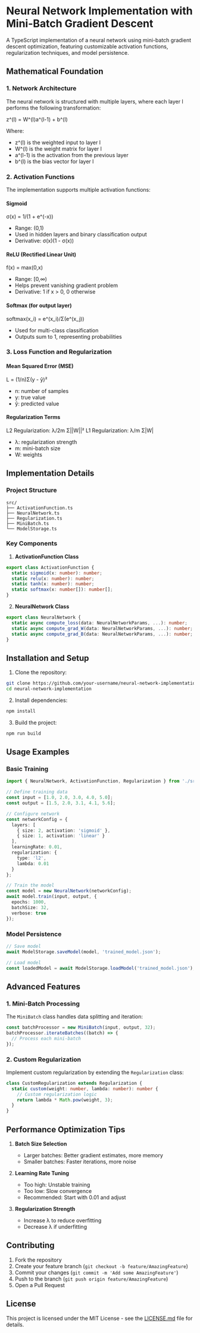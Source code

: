 # Neural Network Implementation with Mini-Batch Gradient Descent

A TypeScript implementation of a neural network using mini-batch gradient descent optimization, featuring customizable activation functions, regularization techniques, and model persistence.

## Mathematical Foundation

### 1. Network Architecture
The neural network is structured with multiple layers, where each layer l performs the following transformation:

z^(l) = W^(l)a^(l-1) + b^(l)

Where:
- z^(l) is the weighted input to layer l
- W^(l) is the weight matrix for layer l
- a^(l-1) is the activation from the previous layer
- b^(l) is the bias vector for layer l

### 2. Activation Functions
The implementation supports multiple activation functions:

#### Sigmoid
σ(x) = 1/(1 + e^(-x))
- Range: (0,1)
- Used in hidden layers and binary classification output
- Derivative: σ(x)(1 - σ(x))

#### ReLU (Rectified Linear Unit)
f(x) = max(0,x)
- Range: [0,∞)
- Helps prevent vanishing gradient problem
- Derivative: 1 if x > 0, 0 otherwise

#### Softmax (for output layer)
softmax(x_i) = e^(x_i)/Σ(e^(x_j))
- Used for multi-class classification
- Outputs sum to 1, representing probabilities

### 3. Loss Function and Regularization

#### Mean Squared Error (MSE)
L = (1/n)Σ(y - ŷ)²
- n: number of samples
- y: true value
- ŷ: predicted value

#### Regularization Terms
L2 Regularization: λ/2m Σ||W||²
L1 Regularization: λ/m Σ|W|
- λ: regularization strength
- m: mini-batch size
- W: weights

## Implementation Details

### Project Structure
```
src/
├── ActivationFunction.ts
├── NeuralNetwork.ts
├── Regularization.ts
├── MiniBatch.ts
└── ModelStorage.ts
```

### Key Components

1. **ActivationFunction Class**
```typescript
export class ActivationFunction {
  static sigmoid(x: number): number;
  static relu(x: number): number;
  static tanh(x: number): number;
  static softmax(x: number[]): number[];
}
```

2. **NeuralNetwork Class**
```typescript
export class NeuralNetwork {
  static async compute_loss(data: NeuralNetworkParams, ...): number;
  static async compute_grad_W(data: NeuralNetworkParams, ...): number;
  static async compute_grad_B(data: NeuralNetworkParams, ...): number;
}
```

## Installation and Setup

1. Clone the repository:
```bash
git clone https://github.com/your-username/neural-network-implementation.git
cd neural-network-implementation
```

2. Install dependencies:
```bash
npm install
```

3. Build the project:
```bash
npm run build
```

## Usage Examples

### Basic Training

```typescript
import { NeuralNetwork, ActivationFunction, Regularization } from './src';

// Define training data
const input = [1.0, 2.0, 3.0, 4.0, 5.0];
const output = [1.5, 2.0, 3.1, 4.1, 5.6];

// Configure network
const networkConfig = {
  layers: [
    { size: 2, activation: 'sigmoid' },
    { size: 1, activation: 'linear' }
  ],
  learningRate: 0.01,
  regularization: {
    type: 'l2',
    lambda: 0.01
  }
};

// Train the model
const model = new NeuralNetwork(networkConfig);
await model.train(input, output, {
  epochs: 1000,
  batchSize: 32,
  verbose: true
});
```

### Model Persistence

```typescript
// Save model
await ModelStorage.saveModel(model, 'trained_model.json');

// Load model
const loadedModel = await ModelStorage.loadModel('trained_model.json');
```

## Advanced Features

### 1. Mini-Batch Processing
The `MiniBatch` class handles data splitting and iteration:

```typescript
const batchProcessor = new MiniBatch(input, output, 32);
batchProcessor.iterateBatches((batch) => {
  // Process each mini-batch
});
```

### 2. Custom Regularization
Implement custom regularization by extending the `Regularization` class:

```typescript
class CustomRegularization extends Regularization {
  static custom(weight: number, lambda: number): number {
    // Custom regularization logic
    return lambda * Math.pow(weight, 3);
  }
}
```

## Performance Optimization Tips

1. **Batch Size Selection**
   - Larger batches: Better gradient estimates, more memory
   - Smaller batches: Faster iterations, more noise

2. **Learning Rate Tuning**
   - Too high: Unstable training
   - Too low: Slow convergence
   - Recommended: Start with 0.01 and adjust

3. **Regularization Strength**
   - Increase λ to reduce overfitting
   - Decrease λ if underfitting

## Contributing

1. Fork the repository
2. Create your feature branch (`git checkout -b feature/AmazingFeature`)
3. Commit your changes (`git commit -m 'Add some AmazingFeature'`)
4. Push to the branch (`git push origin feature/AmazingFeature`)
5. Open a Pull Request

## License

This project is licensed under the MIT License - see the [LICENSE.md](LICENSE.md) file for details.